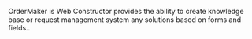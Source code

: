 OrderMaker is Web Constructor provides the ability to create knowledge base or request management system any solutions based on forms and fields..
